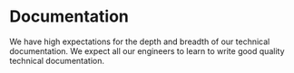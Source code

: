 # Documentation

We have high expectations for the depth and breadth of our technical documentation. We expect all our engineers to learn to write good quality technical documentation.
